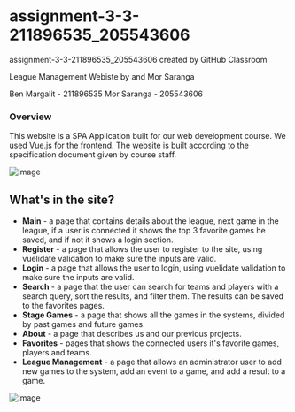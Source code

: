 # assignment-3-3-211896535_205543606
assignment-3-3-211896535_205543606 created by GitHub Classroom

League Management Webiste by and Mor Saranga

Ben Margalit - 211896535
Mor Saranga - 205543606
### Overview

This website is a SPA Application built for our web development course. We used Vue.js for the frontend.
The website is built according to the specification document given by course staff.

![image](https://user-images.githubusercontent.com/62620992/125174376-c5529100-e1cd-11eb-8398-ca19a3381e04.png)


## What's in the site?
* **Main** - a page that contains details about the league, next game in the league, if a user is connected it shows the top 3 favorite games he saved, 
and if not it shows a login section.
* **Register** - a page that allows the user to register to the site, using vuelidate validation to make sure the inputs are valid.
* **Login** - a page that allows the user to login, using vuelidate validation to make sure the inputs are valid.
* **Search** - a page that the user can search for teams and players with a search query, sort the results, and filter them. The results can be saved to the favorites pages.
* **Stage Games** - a page that shows all the games in the systems, divided by past games and future games.
* **About** - a page that describes us and our previous projects.
* **Favorites** - pages that shows the connected users it's favorite games, players and teams.
* **League Management** - a page that allows an administrator user to add new games to the system, add an event to a game, and add a result to a game.

![image](https://user-images.githubusercontent.com/62620992/125174818-9689ea00-e1d0-11eb-8bb0-7e1668ce581d.png)
